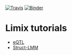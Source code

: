 [![Travis](https://img.shields.io/travis/com/limix/master.svg)](https://travis-ci.com/limix/limix-tutorials) [![Binder](https://mybinder.org/badge_logo.svg)](https://mybinder.org/v2/gh/horta/limix-tutorials/master)

# Limix tutorials

- [eQTL](https://mybinder.org/v2/gh/horta/limix-tutorials/develop?filepath=eQTL.ipynb)
- [Struct-LMM](https://mybinder.org/v2/gh/horta/limix-tutorials/develop?filepath=struct-lmm.ipynb)